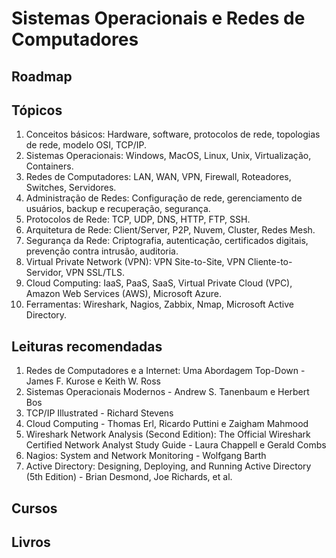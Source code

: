 # Sistemas Operacionais e Redes de Computadores

## Roadmap

## Tópicos

1. Conceitos básicos: Hardware, software, protocolos de rede, topologias de rede, modelo OSI, TCP/IP.
2. Sistemas Operacionais: Windows, MacOS, Linux, Unix, Virtualização, Containers.
3. Redes de Computadores: LAN, WAN, VPN, Firewall, Roteadores, Switches, Servidores.
4. Administração de Redes: Configuração de rede, gerenciamento de usuários, backup e recuperação, segurança.
5. Protocolos de Rede: TCP, UDP, DNS, HTTP, FTP, SSH.
6. Arquitetura de Rede: Client/Server, P2P, Nuvem, Cluster, Redes Mesh.
7. Segurança da Rede: Criptografia, autenticação, certificados digitais, prevenção contra intrusão, auditoria.
8. Virtual Private Network (VPN): VPN Site-to-Site, VPN Cliente-to-Servidor, VPN SSL/TLS.
9. Cloud Computing: IaaS, PaaS, SaaS, Virtual Private Cloud (VPC), Amazon Web Services (AWS), Microsoft Azure.
10. Ferramentas: Wireshark, Nagios, Zabbix, Nmap, Microsoft Active Directory.

## Leituras recomendadas

1. Redes de Computadores e a Internet: Uma Abordagem Top-Down - James F. Kurose e Keith W. Ross
2. Sistemas Operacionais Modernos - Andrew S. Tanenbaum e Herbert Bos
3. TCP/IP Illustrated - Richard Stevens
4. Cloud Computing - Thomas Erl, Ricardo Puttini e Zaigham Mahmood
5. Wireshark Network Analysis (Second Edition): The Official Wireshark Certified Network Analyst Study Guide - Laura Chappell e Gerald Combs
6. Nagios: System and Network Monitoring - Wolfgang Barth
7. Active Directory: Designing, Deploying, and Running Active Directory (5th Edition) - Brian Desmond, Joe Richards, et al.

## Cursos

## Livros